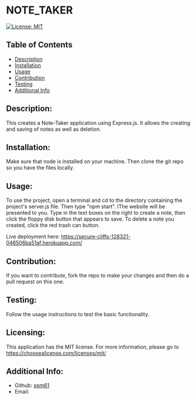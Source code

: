 # NOTE_TAKER

  [![License: MIT](https://img.shields.io/badge/License-MIT-yellow.svg)](https://opensource.org/licenses/MIT)

  ## Table of Contents 
  - [Description](#description)
  - [Installation](#installation)
  - [Usage](#usage)
  - [Contribution](#contribution)
  - [Testing](#testing)
  - [Additional Info](#additional-info)

  ## Description:
  This creates a Note-Taker application using Express.js.  It allows the creating and saving of notes as well as deletion.

  ## Installation:
  Make sure that node is installed on your machine.  Then clone the git repo so you have the files locally.

  ## Usage:
  To use the project, open a terminal and cd to the directory containing the project's server.js file.  Then type "npm start".  IThe website will be presented to you.  Type in the text boxes on the right to create a note, then click the floppy disk button that appears to save.  To delete a note you created, click the red trash can button.

  Live deployment here: https://secure-cliffs-128321-046506ba51af.herokuapp.com/

  ## Contribution:
  If you want to contribute, fork the repo to make your changes and then do a pull request on this one.

  ## Testing:
  Follow the usage instructions to test the basic functionality. 

  ## Licensing:
  This application has the MIT license.
  For more information, please go to 
  https://choosealicense.com/licenses/mit/

  ## Additional Info:
  - Github: [spm61](https://github.com/spm61)
  - Email: 